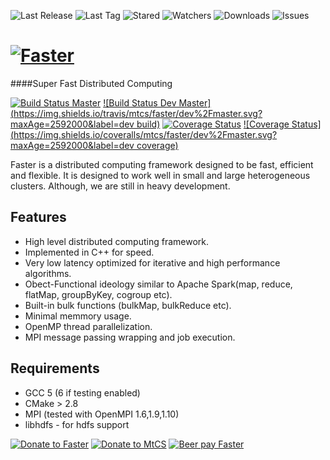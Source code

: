 ![Last Release](https://img.shields.io/github/release/mtcs/faster.svg?maxAge=2592000)
![Last Tag](https://img.shields.io/github/tag/mtcs/faster.svg?maxAge=25900)
![Stared](https://img.shields.io/github/stars/mtcs/faster.svg?maxAge=2592000)
![Watchers](https://img.shields.io/github/watchers/mtcs/faster.svg?maxAge=2592000)
![Downloads](https://img.shields.io/github/downloads/mtcs/faster/total.svg?maxAge=2592000)
![Issues](https://img.shields.io/github/issues/mtcs/faster.svg?maxAge=2592000)

[![Faster](https://github.com/mtcs/faster/wiki/img/Logo.png)](http://mtcs.github.io/faster)
======
####Super Fast Distributed Computing

[](http://mtcs.github.io/faster)

[![Build Status Master](https://img.shields.io/travis/mtcs/faster/master.svg?maxAge=2592000)](https://travis-ci.org/mtcs/faster)
[![Build Status Dev Master](https://img.shields.io/travis/mtcs/faster/dev%2Fmaster.svg?maxAge=2592000&label=dev build)](https://travis-ci.org/mtcs/faster)
[![Coverage Status](https://img.shields.io/coveralls/mtcs/faster/master.svg?maxAge=2592000)](https://coveralls.io/github/mtcs/faster?branch=master)
[![Coverage Status](https://img.shields.io/coveralls/mtcs/faster/dev%2Fmaster.svg?maxAge=2592000&label=dev coverage)](https://coveralls.io/github/mtcs/faster?branch=dev%2Fmaster)




Faster is a distributed computing framework designed to be fast, efficient and flexible. It is designed to work well in small and large heterogeneous clusters. Although, we are still in heavy development.

Features
--------

* High level distributed computing framework.
* Implemented in C++ for speed.
* Very low latency optimized for iterative and high performance algorithms.
* Obect-Functional ideology similar to Apache Spark(map, reduce, flatMap, groupByKey, cogroup etc).
* Built-in bulk functions (bulkMap, bulkReduce etc).
* Minimal memmory usage.
* OpenMP thread parallelization.
* MPI message passing wrapping and job execution.

Requirements
------------

* GCC 5 (6 if testing enabled)
* CMake > 2.8
* MPI (tested with OpenMPI 1.6,1.9,1.10)
* libhdfs - for hdfs support


[![Donate to Faster](https://img.shields.io/gratipay/team/faster.svg?maxAge=2592000)](https://gratipay.com/faster/)
[![Donate to MtCS](https://img.shields.io/gratipay/user/mtcs.svg?maxAge=2592000)](https://gratipay.com/~mtcs/)
[![Beer pay Faster](https://beerpay.io/mtcs/faster/badge.svg?style=beer)](https://beerpay.io/mtcs/faster)
